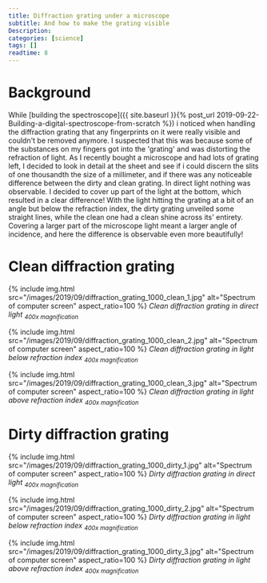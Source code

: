 ```yaml
---
title: Diffraction grating under a microscope
subtitle: And how to make the grating visible
Description:
categories: [science]
tags: []
readtime: 8
---
```


# Background

While [building the spectroscope]({{ site.baseurl }}{% post_url 2019-09-22-Building-a-digital-spectroscope-from-scratch %}) i noticed when handling the diffraction grating that any fingerprints on it were really visible and couldn't be removed anymore. I suspected that this was because some of the substances on my fingers got into the 'grating' and was distorting the refraction of light. As I recently bought a microscope and had lots of grating left, I decided to look in detail at the sheet and see if i could discern the slits of one thousandth the size of a millimeter, and if there was any noticeable difference between the dirty and clean grating. In direct light nothing was observable. I decided to cover up part of the light at the bottom, which resulted in a clear difference! With the light hitting the grating at a bit of an angle but below the refraction index, the dirty grating unveiled some straight lines, while the clean one had a clean shine across its' entirety. Covering a larger part of the microscope light meant a larger angle of incidence, and here the difference is observable even more beautifully! 

# Clean diffraction grating

{% include img.html src="/images/2019/09/diffraction_grating_1000_clean_1.jpg" alt="Spectrum of computer screen" aspect_ratio=100 %}
_Clean diffraction grating in direct light <sub>400x magnification</sub>_

{% include img.html src="/images/2019/09/diffraction_grating_1000_clean_2.jpg" alt="Spectrum of computer screen" aspect_ratio=100 %}
_Clean diffraction grating in light below refraction index <sub>400x magnification</sub>_

{% include img.html src="/images/2019/09/diffraction_grating_1000_clean_3.jpg" alt="Spectrum of computer screen" aspect_ratio=100 %}
_Clean diffraction grating in light above refraction index <sub>400x magnification</sub>_

# Dirty diffraction grating

{% include img.html src="/images/2019/09/diffraction_grating_1000_dirty_1.jpg" alt="Spectrum of computer screen" aspect_ratio=100 %}
_Dirty diffraction grating in direct light <sub>400x magnification</sub>_

{% include img.html src="/images/2019/09/diffraction_grating_1000_dirty_2.jpg" alt="Spectrum of computer screen" aspect_ratio=100 %}
_Dirty diffraction grating in light below refraction index <sub>400x magnification</sub>_

{% include img.html src="/images/2019/09/diffraction_grating_1000_dirty_3.jpg" alt="Spectrum of computer screen" aspect_ratio=100 %}
_Dirty diffraction grating in light above refraction index <sub>400x magnification</sub>_

